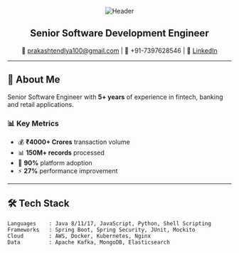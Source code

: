 <div align="center">

![Header](https://capsule-render.vercel.app/api?type=waving&color=gradient&height=200&section=header&text=Prakash%20Arumugam&fontSize=40&fontColor=fff)

## Senior Software Development Engineer
📧 prakashtendlya100@gmail.com | 📱 +91-7397628546 | 💼 [LinkedIn](https://linkedin.com/in/prakash-arumugam-502a2b194)

</div>

---

## 🚀 About Me
Senior Software Engineer with **5+ years** of experience in fintech, banking and retail applications.

### 📊 Key Metrics
- 💰 **₹4000+ Crores** transaction volume
- 📊 **150M+ records** processed  
- 🎯 **90%** platform adoption
- ⚡ **27%** performance improvement

---

## 🛠️ Tech Stack

```text
Languages    : Java 8/11/17, JavaScript, Python, Shell Scripting
Frameworks   : Spring Boot, Spring Security, JUnit, Mockito
Cloud        : AWS, Docker, Kubernetes, Nginx
Data         : Apache Kafka, MongoDB, Elasticsearch
